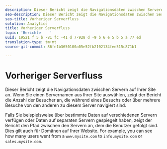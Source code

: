 ```yaml
---
description: Dieser Bericht zeigt die Navigationsdaten zwischen Servern auf Ihrer Site an. Wenn Sie einen Servernamen aus Ihrer Site auswählen, zeigt der Bericht die Anzahl der Besucher an, die während eines Besuchs oder über mehrere Besuche von den anderen zu diesem Server navigiert sind.
seo-description: Dieser Bericht zeigt die Navigationsdaten zwischen Servern auf Ihrer Site an. Wenn Sie einen Servernamen aus Ihrer Site auswählen, zeigt der Bericht die Anzahl der Besucher an, die während eines Besuchs oder über mehrere Besuche von den anderen zu diesem Server navigiert sind.
seo-title: Vorheriger Serverfluss
solution: Analytics
title: Vorheriger Serverfluss
topic: 'Berichte    '
uuid: 19521 f 5 b -81 fc -41 d 7-928 d -9 b 6 e 5 b 5 a 77 ed
translation-type: tm+mt
source-git-commit: 86fe1b3650100a05e52fb2102134fee515c871b1

---
```



# Vorheriger Serverfluss

Dieser Bericht zeigt die Navigationsdaten zwischen Servern auf Ihrer Site an. Wenn Sie einen Servernamen aus Ihrer Site auswählen, zeigt der Bericht die Anzahl der Besucher an, die während eines Besuchs oder über mehrere Besuche von den anderen zu diesem Server navigiert sind.

Falls Sie beispielsweise über bestimmte Daten auf verschiedenen Servern verfügen oder Daten auf separaten Servern gespiegelt haben, zeigt der Bericht den Pfad zwischen den Servern an, dem die Benutzer gefolgt sind. Dies gilt auch für Domänen auf Ihrer Website. For example, you can see how many users went from a `www.mysite.com` to `info.mysite.com` or `sales.mysite.com`.
